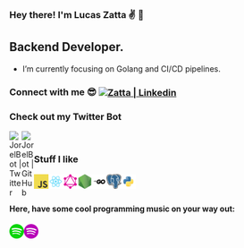 ### Hey there! I'm Lucas Zatta ✌️ 🍃

## Backend Developer.

- I’m currently focusing on Golang and CI/CD pipelines.

### Connect with me 😎 [<img align="center" alt="Zatta | Linkedin" width="22px" src="https://cdn.jsdelivr.net/npm/simple-icons@v3/icons/linkedin.svg" />][linkedin]


### Check out my Twitter Bot 
[<img align="left" alt="JorelBot | Twitter" width="22px" src="https://cdn.jsdelivr.net/npm/simple-icons@3.13.0/icons/twitter.svg" />][JorelBotTwitter]
[<img align="left" alt="JorelBot | GitHub" width="22px" src="https://cdn.jsdelivr.net/npm/simple-icons@3.13.0/icons/github.svg" />][JorelBotRepo]
<br />

### Stuff I like

<img align="left" alt="JavaScript" width="26px" src="https://raw.githubusercontent.com/github/explore/80688e429a7d4ef2fca1e82350fe8e3517d3494d/topics/javascript/javascript.png" />
<img align="left" alt="React" width="26px" src="https://raw.githubusercontent.com/github/explore/80688e429a7d4ef2fca1e82350fe8e3517d3494d/topics/react/react.png" />
<img align="left" alt="GraphQL" width="26px" src="https://raw.githubusercontent.com/github/explore/80688e429a7d4ef2fca1e82350fe8e3517d3494d/topics/graphql/graphql.png" />
<img align="left" alt="Node.js" width="26px" src="https://raw.githubusercontent.com/github/explore/80688e429a7d4ef2fca1e82350fe8e3517d3494d/topics/nodejs/nodejs.png" />
<img align="left" alt="Go" width="26px" src="https://raw.githubusercontent.com/github/explore/80688e429a7d4ef2fca1e82350fe8e3517d3494d/topics/go/go.png" />
<img align="left" alt="Postgres" width="26px" src="https://raw.githubusercontent.com/github/explore/80688e429a7d4ef2fca1e82350fe8e3517d3494d/topics/postgresql/postgresql.png" />
<img align="left" alt="Python" width="26px" src="https://raw.githubusercontent.com/github/explore/80688e429a7d4ef2fca1e82350fe8e3517d3494d/topics/python/python.png" />


<br />
<br />

#### Here, have some cool programming music on your way out:

<div>
  
[<img align="left"  alt="Spotify pl 1" width="26px" src="assets/greensptfy.svg" />][spotifylink1]
[<img align="left" alt="Postgres pl 2" width="26px" src="assets/TLOP4.svg" />][spotifylink2]

</div>

[linkedin]: https://www.linkedin.com/in/lucaszatta/
[spotifylink1]: https://open.spotify.com/playlist/46KxCYstSaUVGFROMDPCgs?si=299cca2e305d4ec9
[spotifylink2]: https://open.spotify.com/playlist/6rz6uZGI2sewkwBpOrICSY?si=55491610fad74c22
[JorelBotTwitter]:https://twitter.com/BotJorel
[JorelBotRepo]:https://github.com/LucasZatta/TwitterFrameBot
